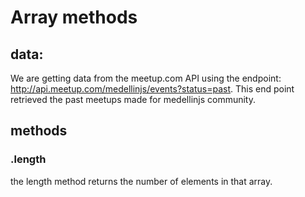 # Array methods

## data:

We are getting data from the meetup.com API using the endpoint: http://api.meetup.com/medellinjs/events?status=past.
This end point retrieved the past meetups made for medellinjs community.

## methods

### .length
the length method returns the number of elements in that array.

###
